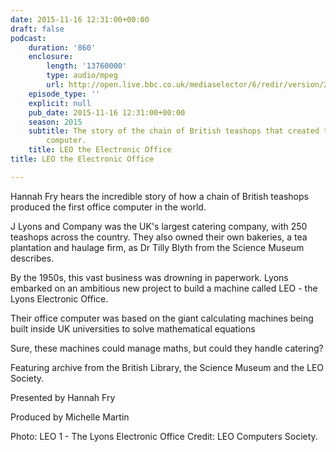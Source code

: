 ```yaml
---
date: 2015-11-16 12:31:00+00:00
draft: false
podcast:
    duration: '860'
    enclosure:
        length: '13760000'
        type: audio/mpeg
        url: http://open.live.bbc.co.uk/mediaselector/6/redir/version/2.0/mediaset/audio-nondrm-download/proto/http/vpid/p0386pwp.mp3
    episode_type: ''
    explicit: null
    pub_date: 2015-11-16 12:31:00+00:00
    season: 2015
    subtitle: The story of the chain of British teashops that created the first office
        computer.
    title: LEO the Electronic Office
title: LEO the Electronic Office

---
```


Hannah Fry hears the incredible story of how a chain of British teashops
produced the first office computer in the world.

J Lyons and Company was the UK's largest catering company, with 250
teashops across the country. They also owned their own bakeries, a tea
plantation and haulage firm, as Dr Tilly Blyth from the Science Museum
describes.

By the 1950s, this vast business was drowning in paperwork. Lyons
embarked on an ambitious new project to build a machine called LEO - the
Lyons Electronic Office.

Their office computer was based on the giant calculating machines being
built inside UK universities to solve mathematical equations

Sure, these machines could manage maths, but could they handle catering?

Featuring archive from the British Library, the Science Museum and the
LEO Society.

Presented by Hannah Fry

Produced by Michelle Martin

Photo: LEO 1 - The Lyons Electronic Office Credit: LEO Computers
Society.
